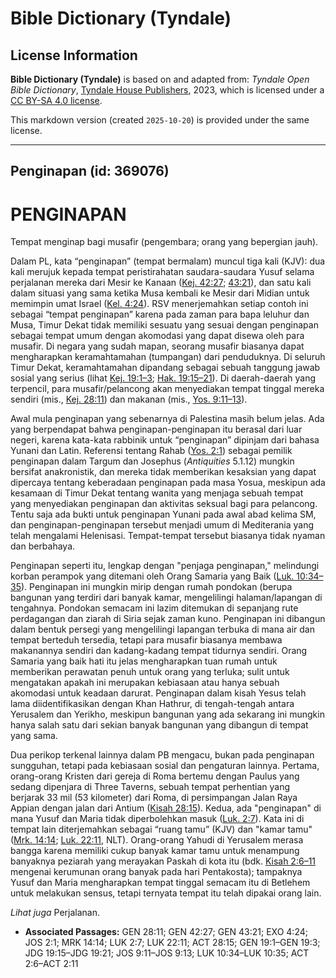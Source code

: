 # Bible Dictionary (Tyndale)

## License Information

**Bible Dictionary (Tyndale)** is based on and adapted from: _Tyndale Open Bible Dictionary_, [Tyndale House Publishers](https://tyndaleopenresources.com/), 2023, which is licensed under a [CC BY-SA 4.0 license](https://creativecommons.org/licenses/by-sa/4.0/legalcode.en).

This markdown version (created `2025-10-20`) is provided under the same license.



--------------------------------

## Penginapan (id: 369076)

PENGINAPAN
==========

Tempat menginap bagi musafir (pengembara; orang yang bepergian jauh).

Dalam PL, kata “penginapan” (tempat bermalam) muncul tiga kali (KJV): dua kali merujuk kepada tempat peristirahatan saudara\-saudara Yusuf selama perjalanan mereka dari Mesir ke Kanaan ([Kej. 42:27](https://ref.ly/Gen42:27); [43:21](https://ref.ly/Gen43:21)), dan satu kali dalam situasi yang sama ketika Musa kembali ke Mesir dari Midian untuk memimpin umat Israel ([Kel. 4:24](https://ref.ly/Exod4:24)). RSV menerjemahkan setiap contoh ini sebagai “tempat penginapan” karena pada zaman para bapa leluhur dan Musa, Timur Dekat tidak memiliki sesuatu yang sesuai dengan penginapan sebagai tempat umum dengan akomodasi yang dapat disewa oleh para musafir. Di negara yang sudah mapan, seorang musafir biasanya dapat mengharapkan keramahtamahan (tumpangan) dari penduduknya. Di seluruh Timur Dekat, keramahtamahan dipandang sebagai sebuah tanggung jawab sosial yang serius (lihat [Kej. 19:1–3](https://ref.ly/Gen19:1-Gen19:3); [Hak. 19:15–21](https://ref.ly/Judg19:15-Judg19:21)). Di daerah\-daerah yang terpencil, para musafir/pelancong akan menyediakan tempat tinggal mereka sendiri (mis., [Kej. 28:11](https://ref.ly/Gen28:11)) dan makanan (mis., [Yos. 9:11–13](https://ref.ly/Josh9:11-Josh9:13)).

Awal mula penginapan yang sebenarnya di Palestina masih belum jelas. Ada yang berpendapat bahwa penginapan\-penginapan itu berasal dari luar negeri, karena kata\-kata rabbinik untuk “penginapan” dipinjam dari bahasa Yunani dan Latin. Referensi tentang Rahab ([Yos. 2:1](https://ref.ly/Josh2:1)) sebagai pemilik penginapan dalam Targum dan Josephus (*Antiquities* 5\.1\.12\) mungkin bersifat anakronistik, dan mereka tidak memberikan kesaksian yang dapat dipercaya tentang keberadaan penginapan pada masa Yosua, meskipun ada kesamaan di Timur Dekat tentang wanita yang menjaga sebuah tempat yang menyediakan penginapan dan aktivitas seksual bagi para pelancong. Tentu saja ada bukti untuk penginapan Yunani pada awal abad kelima SM, dan penginapan\-penginapan tersebut menjadi umum di Mediterania yang telah mengalami Helenisasi. Tempat\-tempat tersebut biasanya tidak nyaman dan berbahaya.

Penginapan seperti itu, lengkap dengan "penjaga penginapan," melindungi korban perampok yang ditemani oleh Orang Samaria yang Baik ([Luk. 10:34–35](https://ref.ly/Luke10:34-Luke10:35)). Penginapan ini mungkin mirip dengan rumah pondokan (berupa bangunan yang terdiri dari banyak kamar, mengelilingi halaman/lapangan di tengahnya. Pondokan semacam ini lazim ditemukan di sepanjang rute perdagangan dan ziarah di Siria sejak zaman kuno. Penginapan ini dibangun dalam bentuk persegi yang mengelilingi lapangan terbuka di mana air dan tempat berteduh tersedia, tetapi para musafir biasanya membawa makanannya sendiri dan kadang\-kadang tempat tidurnya sendiri. Orang Samaria yang baik hati itu jelas mengharapkan tuan rumah untuk memberikan perawatan penuh untuk orang yang terluka; sulit untuk mengatakan apakah ini merupakan kebiasaan atau hanya sebuah akomodasi untuk keadaan darurat. Penginapan dalam kisah Yesus telah lama diidentifikasikan dengan Khan Hathrur, di tengah\-tengah antara Yerusalem dan Yerikho, meskipun bangunan yang ada sekarang ini mungkin hanya salah satu dari sekian banyak bangunan yang dibangun di tempat yang sama.

Dua perikop terkenal lainnya dalam PB mengacu, bukan pada penginapan sungguhan, tetapi pada kebiasaan sosial dan pengaturan lainnya. Pertama, orang\-orang Kristen dari gereja di Roma bertemu dengan Paulus yang sedang dipenjara di Three Taverns, sebuah tempat perhentian yang berjarak 33 mil (53 kilometer) dari Roma, di persimpangan Jalan Raya Appian dengan jalan dari Antium ([Kisah 28:15](https://ref.ly/Acts28:15)). Kedua, ada "penginapan" di mana Yusuf dan Maria tidak diperbolehkan masuk ([Luk. 2:7](https://ref.ly/Luke2:7)). Kata ini di tempat lain diterjemahkan sebagai “ruang tamu” (KJV) dan "kamar tamu" ([Mrk. 14:14](https://ref.ly/Mark14:14); [Luk. 22:11](https://ref.ly/Luke22:11), NLT). Orang\-orang Yahudi di Yerusalem merasa bangga karena memiliki cukup banyak kamar tamu untuk menampung banyaknya peziarah yang merayakan Paskah di kota itu (bdk. [Kisah 2:6–11](https://ref.ly/Acts2:6-Acts2:11) mengenai kerumunan orang banyak pada hari Pentakosta); tampaknya Yusuf dan Maria mengharapkan tempat tinggal semacam itu di Betlehem untuk melakukan sensus, tetapi ternyata tempat itu telah dipakai orang lain.

*Lihat juga* Perjalanan.

* **Associated Passages:** GEN 28:11; GEN 42:27; GEN 43:21; EXO 4:24; JOS 2:1; MRK 14:14; LUK 2:7; LUK 22:11; ACT 28:15; GEN 19:1–GEN 19:3; JDG 19:15–JDG 19:21; JOS 9:11–JOS 9:13; LUK 10:34–LUK 10:35; ACT 2:6–ACT 2:11

